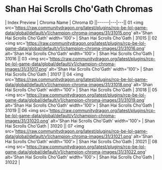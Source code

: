 # Shan Hai Scrolls Cho'Gath Chromas

| Index  Preview | Chroma Name | Chroma ID ||------|---|---|| 01  <img src='https://raw.communitydragon.org/latest/plugins/rcp-be-lol-game-data/global/default/v1/champion-chroma-images/31/31015.png' alt='Shan Hai Scrolls Cho'Gath' width='100'> | Shan Hai Scrolls Cho'Gath | 31015 || 02  <img src='https://raw.communitydragon.org/latest/plugins/rcp-be-lol-game-data/global/default/v1/champion-chroma-images/31/31016.png' alt='Shan Hai Scrolls Cho'Gath' width='100'> | Shan Hai Scrolls Cho'Gath | 31016 || 03  <img src='https://raw.communitydragon.org/latest/plugins/rcp-be-lol-game-data/global/default/v1/champion-chroma-images/31/31017.png' alt='Shan Hai Scrolls Cho'Gath' width='100'> | Shan Hai Scrolls Cho'Gath | 31017 || 04  <img src='https://raw.communitydragon.org/latest/plugins/rcp-be-lol-game-data/global/default/v1/champion-chroma-images/31/31018.png' alt='Shan Hai Scrolls Cho'Gath' width='100'> | Shan Hai Scrolls Cho'Gath | 31018 || 05  <img src='https://raw.communitydragon.org/latest/plugins/rcp-be-lol-game-data/global/default/v1/champion-chroma-images/31/31019.png' alt='Shan Hai Scrolls Cho'Gath' width='100'> | Shan Hai Scrolls Cho'Gath | 31019 || 06  <img src='https://raw.communitydragon.org/latest/plugins/rcp-be-lol-game-data/global/default/v1/champion-chroma-images/31/31020.png' alt='Shan Hai Scrolls Cho'Gath' width='100'> | Shan Hai Scrolls Cho'Gath | 31020 || 07  <img src='https://raw.communitydragon.org/latest/plugins/rcp-be-lol-game-data/global/default/v1/champion-chroma-images/31/31021.png' alt='Shan Hai Scrolls Cho'Gath' width='100'> | Shan Hai Scrolls Cho'Gath | 31021 || 08  <img src='https://raw.communitydragon.org/latest/plugins/rcp-be-lol-game-data/global/default/v1/champion-chroma-images/31/31022.png' alt='Shan Hai Scrolls Cho'Gath' width='100'> | Shan Hai Scrolls Cho'Gath | 31022 |